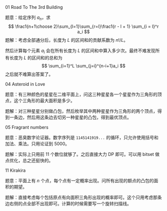  

01 Road To The 3rd Building

题意：给定序列 $a_n$，求
$$
\frac1{n+1\choose 2}\sum_{l=1}\sum_{r=l}\frac1{r - l + 1} \sum_{i = l}^r a_i
$$
题解：考虑全部通分后，长度为 $L$ 的区间和的贡献系数为 $n!/L$。

然后计算每个元素 $a_i$ 会在所有长度为 $L$ 的区间和中算入多少次。最终不难发现所有长度为 $L$ 的区间和的总和为
$$
\sum_{i=1}^L \sum_{j=i}^{n-i+1}a_i
$$
之后就不难算出答案了。



04 Asteroid in Love

题意：有三种颜色的星星在二维平面上，问这三种星星各一个星星作为三角形的顶点，这个三角形的最大面积是多少。

题解：对三种星星分别做凸包，然后枚举其中两种星星作为三角形的两个顶点，得到一条边，然后用这条边去切另一种星星的凸包，得到最优顶点。



05 Fragrant numbers

题意：恶臭数字论证器。数字序列是 `1145141919...` 的循环，只允许使用括号和加法、乘法。只用论证到 $5000$。

题解：实际上只用前 $11$ 个数位就够了。之后直接大力 DP 即可。可以用 bitset 做点优化，总之还挺快的。



11 Kirakira

题意：平面上有 $n$ 个点，每个点有一定概率出现。问所有出现的额点的凸包的面积的期望。

题解：直接考虑每个包括原点有向面积三角形出现的概率即可。这个只用考虑那条边右侧的点全部不出现即可。计算的时候需要写一个旋转扫描线。